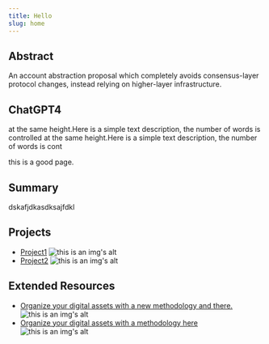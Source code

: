 ```yaml
---
title: Hello
slug: home
---
```


## Abstract

An account abstraction proposal which completely avoids consensus-layer protocol changes, instead relying on higher-layer infrastructure.

## ChatGPT4

at the same height.Here is a simple text description, the number of words is controlled at the same height.Here is a simple text description, the number of words is cont

this is a good page.

## Summary

dskafjdkasdksajfdkl

## Projects

- [Project1](https:/xxxx) ![this is an img's alt](https://lxdao.io/icons/lxdao-logo.svg)
- [Project2](https:/xxxx) ![this is an img's alt](https://lxdao.io/icons/lxdao-logo.svg)

## Extended Resources

- [Organize your digital assets with a new methodology and there.](https:/xxxx) ![this is an img's alt](https://lxdao.io/icons/lxdao-logo.svg)
- [Organize your digital assets with a methodology here ](https:/xxxx) ![this is an img's alt](https://lxdao.io/icons/lxdao-logo.svg)
